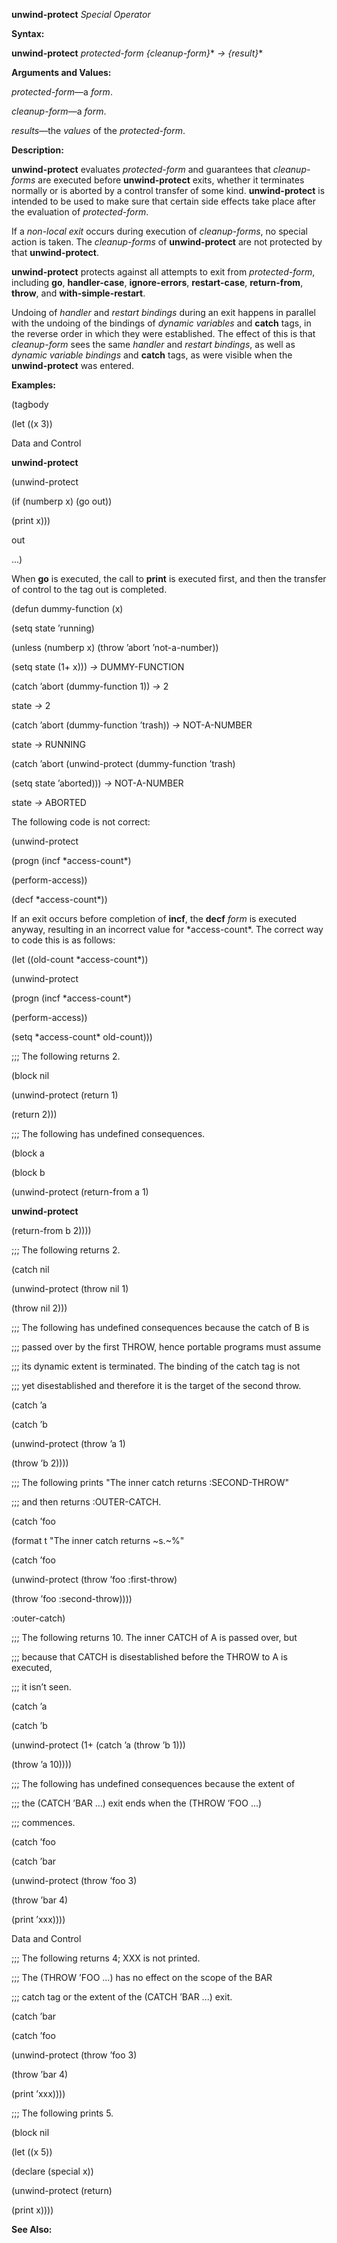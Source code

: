 **unwind-protect** *Special Operator* 

**Syntax:** 

**unwind-protect** *protected-form &#123;cleanup-form&#125;*\* *→ &#123;result&#125;*\* 

**Arguments and Values:** 

*protected-form*—a *form*. 

*cleanup-form*—a *form*. 

*results*—the *values* of the *protected-form*. 

**Description:** 

**unwind-protect** evaluates *protected-form* and guarantees that *cleanup-forms* are executed before **unwind-protect** exits, whether it terminates normally or is aborted by a control transfer of some kind. **unwind-protect** is intended to be used to make sure that certain side effects take place after the evaluation of *protected-form*. 

If a *non-local exit* occurs during execution of *cleanup-forms*, no special action is taken. The *cleanup-forms* of **unwind-protect** are not protected by that **unwind-protect**. 

**unwind-protect** protects against all attempts to exit from *protected-form*, including **go**, **handler-case**, **ignore-errors**, **restart-case**, **return-from**, **throw**, and **with-simple-restart**. 

Undoing of *handler* and *restart bindings* during an exit happens in parallel with the undoing of the bindings of *dynamic variables* and **catch** tags, in the reverse order in which they were established. The effect of this is that *cleanup-form* sees the same *handler* and *restart bindings*, as well as *dynamic variable bindings* and **catch** tags, as were visible when the **unwind-protect** was entered. 

**Examples:** 

(tagbody 

(let ((x 3)) 

Data and Control 





**unwind-protect** 

(unwind-protect 

(if (numberp x) (go out)) 

(print x))) 

out 

...) 

When **go** is executed, the call to **print** is executed first, and then the transfer of control to the tag out is completed. 

(defun dummy-function (x) 

(setq state ’running) 

(unless (numberp x) (throw ’abort ’not-a-number)) 

(setq state (1+ x))) *→* DUMMY-FUNCTION 

(catch ’abort (dummy-function 1)) *→* 2 

state *→* 2 

(catch ’abort (dummy-function ’trash)) *→* NOT-A-NUMBER 

state *→* RUNNING 

(catch ’abort (unwind-protect (dummy-function ’trash) 

(setq state ’aborted))) *→* NOT-A-NUMBER 

state *→* ABORTED 

The following code is not correct: 

(unwind-protect 

(progn (incf \*access-count\*) 

(perform-access)) 

(decf \*access-count\*)) 

If an exit occurs before completion of **incf**, the **decf** *form* is executed anyway, resulting in an incorrect value for \*access-count\*. The correct way to code this is as follows: 

(let ((old-count \*access-count\*)) 

(unwind-protect 

(progn (incf \*access-count\*) 

(perform-access)) 

(setq \*access-count\* old-count))) 

;;; The following returns 2. 

(block nil 

(unwind-protect (return 1) 

(return 2))) 

;;; The following has undefined consequences. 

(block a 

(block b 

(unwind-protect (return-from a 1) 







**unwind-protect** 

(return-from b 2)))) 

;;; The following returns 2. 

(catch nil 

(unwind-protect (throw nil 1) 

(throw nil 2))) 

;;; The following has undefined consequences because the catch of B is 

;;; passed over by the first THROW, hence portable programs must assume 

;;; its dynamic extent is terminated. The binding of the catch tag is not 

;;; yet disestablished and therefore it is the target of the second throw. 

(catch ’a 

(catch ’b 

(unwind-protect (throw ’a 1) 

(throw ’b 2)))) 

;;; The following prints "The inner catch returns :SECOND-THROW" 

;;; and then returns :OUTER-CATCH. 

(catch ’foo 

(format t "The inner catch returns ~s.~%" 

(catch ’foo 

(unwind-protect (throw ’foo :first-throw) 

(throw ’foo :second-throw)))) 

:outer-catch) 

;;; The following returns 10. The inner CATCH of A is passed over, but 

;;; because that CATCH is disestablished before the THROW to A is executed, 

;;; it isn’t seen. 

(catch ’a 

(catch ’b 

(unwind-protect (1+ (catch ’a (throw ’b 1))) 

(throw ’a 10)))) 

;;; The following has undefined consequences because the extent of 

;;; the (CATCH ’BAR ...) exit ends when the (THROW ’FOO ...) 

;;; commences. 

(catch ’foo 

(catch ’bar 

(unwind-protect (throw ’foo 3) 

(throw ’bar 4) 

(print ’xxx)))) 

Data and Control 





;;; The following returns 4; XXX is not printed. 

;;; The (THROW ’FOO ...) has no effect on the scope of the BAR 

;;; catch tag or the extent of the (CATCH ’BAR ...) exit. 

(catch ’bar 

(catch ’foo 

(unwind-protect (throw ’foo 3) 

(throw ’bar 4) 

(print ’xxx)))) 

;;; The following prints 5. 

(block nil 

(let ((x 5)) 

(declare (special x)) 

(unwind-protect (return) 

(print x)))) 

**See Also:** 


